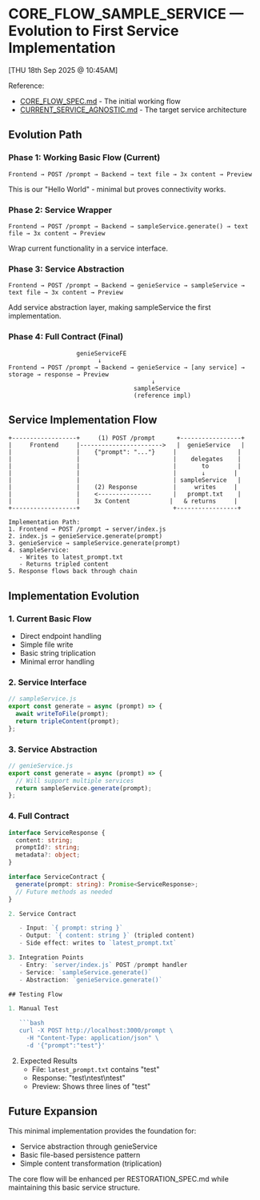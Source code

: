 # CORE_FLOW_SAMPLE_SERVICE — Evolution to First Service Implementation

[THU 18th Sep 2025 @ 10:45AM]

Reference:

- [CORE_FLOW_SPEC.md](CORE_FLOW_SPEC.md) - The initial working flow
- [CURRENT_SERVICE_AGNOSTIC.md](CURRENT_SERVICE_AGNOSTIC.md) - The target service architecture

## Evolution Path

### Phase 1: Working Basic Flow (Current)

```
Frontend → POST /prompt → Backend → text file → 3x content → Preview
```

This is our "Hello World" - minimal but proves connectivity works.

### Phase 2: Service Wrapper

```
Frontend → POST /prompt → Backend → sampleService.generate() → text file → 3x content → Preview
```

Wrap current functionality in a service interface.

### Phase 3: Service Abstraction

```
Frontend → POST /prompt → Backend → genieService → sampleService → text file → 3x content → Preview
```

Add service abstraction layer, making sampleService the first implementation.

### Phase 4: Full Contract (Final)

```
                   genieServiceFE
                         ↓
Frontend → POST /prompt → Backend → genieService → [any service] → storage → response → Preview
                                        ↓
                                   sampleService
                                   (reference impl)
```

## Service Implementation Flow

```
+------------------+     (1) POST /prompt      +-----------------+
|     Frontend     |----------------------->   |  genieService   |
|                  |    {"prompt": "..."}     |                 |
|                  |                          |    delegates    |
|                  |                          |       to        |
|                  |                          |       ↓        |
|                  |                          | sampleService   |
|                  |    (2) Response          |     writes     |
|                  |    <---------------      |   prompt.txt    |
|                  |    3x Content           |   & returns     |
+------------------+                          +-----------------+

Implementation Path:
1. Frontend → POST /prompt → server/index.js
2. index.js → genieService.generate(prompt)
3. genieService → sampleService.generate(prompt)
4. sampleService:
   - Writes to latest_prompt.txt
   - Returns tripled content
5. Response flows back through chain
```

## Implementation Evolution

### 1. Current Basic Flow

- Direct endpoint handling
- Simple file write
- Basic string triplication
- Minimal error handling

### 2. Service Interface

```javascript
// sampleService.js
export const generate = async (prompt) => {
  await writeToFile(prompt);
  return tripleContent(prompt);
};
```

### 3. Service Abstraction

```javascript
// genieService.js
export const generate = async (prompt) => {
  // Will support multiple services
  return sampleService.generate(prompt);
};
```

### 4. Full Contract

````typescript
interface ServiceResponse {
  content: string;
  promptId?: string;
  metadata?: object;
}

interface ServiceContract {
  generate(prompt: string): Promise<ServiceResponse>;
  // Future methods as needed
}

2. Service Contract

   - Input: `{ prompt: string }`
   - Output: `{ content: string }` (tripled content)
   - Side effect: writes to `latest_prompt.txt`

3. Integration Points
   - Entry: `server/index.js` POST /prompt handler
   - Service: `sampleService.generate()`
   - Abstraction: `genieService.generate()`

## Testing Flow

1. Manual Test

   ```bash
   curl -X POST http://localhost:3000/prompt \
     -H "Content-Type: application/json" \
     -d '{"prompt":"test"}'
````

2. Expected Results
   - File: `latest_prompt.txt` contains "test"
   - Response: "test\ntest\ntest"
   - Preview: Shows three lines of "test"

## Future Expansion

This minimal implementation provides the foundation for:

- Service abstraction through genieService
- Basic file-based persistence pattern
- Simple content transformation (triplication)

The core flow will be enhanced per RESTORATION_SPEC.md while maintaining this basic service structure.
